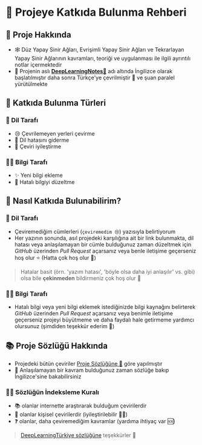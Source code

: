 # 🚀 Projeye Katkıda Bulunma Rehberi
## 🧐 Proje Hakkında
- 🕸 Düz Yapay Sinir Ağları, Evrişimli Yapay Sinir Ağları ve Tekrarlayan Yapay Sinir Ağlarının kavramları, teoriği ve uygulanması ile ilgili ayrıntılı notlar içermektedir
- 🌱 Projenin aslı [**DeepLearningNotes💫**](https://dl.asmaamir.com/) adı altında İngilizce olarak başlatılmıştır daha sonra Türkçe'ye çevrilmiştir 🚀 ve şuan paralel yürütülmekte

## 🎨 Katkıda Bulunma Türleri

### 🌟 Dil Tarafı
- 😢 Çevrilemeyen yerleri çevirme
- 🐛 Dil hatasını giderme
- 💖 Çeviri iyileştirme

### 👩‍🏫 Bilgi Tarafı
- ✨ Yeni bilgi ekleme
- 🐞 Hatalı bilgiyi düzeltme

## 🦋 Nasıl Katkıda Bulunabilirim?
### 🌟 Dil Tarafı
- Çeviremediğim cümlerleri (`çeviremedim 😢`) yazısıyla belirtiyorum
- Her yazının sonunda, asıl projedeki karşılığına ait bir link bulunmakta, dil hatası veya anlaşılamayan bir cümle bulduğunuz zaman düzeltmek için _GitHub_ üzerinden _Pull Request_ açarsanız veya benle iletişime geçerseniz hoş olur ⭐ (Hatta çok hoş olur 🤗)

> Hatalar basit (örn. 'yazım hatası', 'böyle olsa daha iyi anlaşılır' vs. gibi) olsa bile **çekinmeden** bildirmeniz çok hoş olur 🎉

### 👩‍🏫 Bilgi Tarafı
- Hatalı bilgi veya yeni bilgi eklemek istediğinizde bilgi kaynağını belirterek _GitHub_ üzerinden _Pull Request_ açarsanız veya benimle iletişime geçerseniz projeyi büyütmeme ve daha faydalı hale getirmeme yardımcı olursunuz (şimdiden teşekkür ederim 🎊)

## 📚 Proje Sözlüğü Hakkında
- Projedeki bütün çeviriler [Proje Sözlüğüne 📕](Sozluk.md) göre yapılmıştır
- 🔎 Anlaşılamayan bir kavram bulduğunuz zaman sözlüğe bakıp İngilizce'sine bakabilirsiniz

### 👷‍♀️ Sözlüğün İndeksleme Kuralı 
- 📚 olanlar internette araştırarak bulduğum çevirilerdir
- 🦋 olanlar kişisel çevirilerdir (iyileştirilebilir 👩‍🔧)
- ❓ olanlar, daha çeviremediğim kavramlar (yardıma ihtiyaç var 🆘)

> [DeepLearningTürkiye sözlüğüne](https://github.com/deeplearningturkiye/turkce-yapay-zeka-terimleri) teşekkürler 🤗